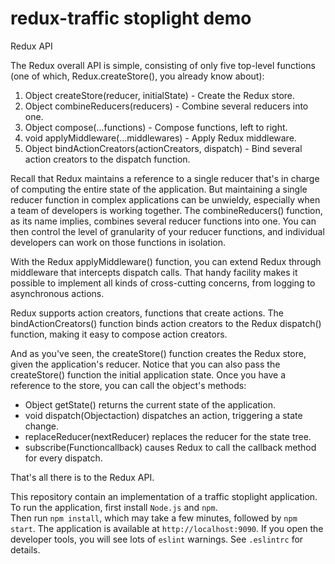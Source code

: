 # redux-traffic stoplight demo

Redux API

The Redux overall API is simple, consisting of only five top-level functions (one of which, Redux.createStore(), 
you already know about):
1. Object createStore(reducer, initialState) - Create the Redux store.
2. Object combineReducers(reducers) - Combine several reducers into one.
3. Object compose(...functions) - Compose functions, left to right.
4. void applyMiddleware(...middlewares) - Apply Redux middleware.
5. Object bindActionCreators(actionCreators, dispatch) - Bind several action creators to the dispatch function.

Recall that Redux maintains a reference to a single reducer that's in charge of computing the entire state of 
the application. But maintaining a single reducer function in complex applications can be unwieldy, 
especially when a team of developers is working together. The combineReducers() function, as its name implies, 
combines several reducer functions into one. You can then control the level of granularity of your 
reducer functions, and individual developers can work on those functions in isolation.

With the Redux applyMiddleware() function, you can extend Redux through middleware that intercepts dispatch calls. 
That handy facility makes it possible to implement all kinds of cross-cutting concerns, 
from logging to asynchronous actions.

Redux supports action creators, functions that create actions. The bindActionCreators() function binds action 
creators to the Redux dispatch() function, making it easy to compose action creators.

And as you've seen, the createStore() function creates the Redux store, given the application's reducer. 
Notice that you can also pass the createStore() function the initial application state. 
Once you have a reference to the store, you can call the object's methods:
- Object getState() returns the current state of the application.
- void dispatch(Objectaction) dispatches an action, triggering a state change.
- replaceReducer(nextReducer) replaces the reducer for the state tree.
- subscribe(Functioncallback) causes Redux to call the callback method for every dispatch.

That's all there is to the Redux API.


This repository contain an implementation of a traffic stoplight application. 
To run the application, first install `Node.js` and `npm`.  
Then run `npm install`, which may take a few minutes, followed by `npm start`. 
The application is available at `http://localhost:9090`. 
If you open the developer tools, you will see lots of `eslint` warnings. 
See `.eslintrc` for details.
